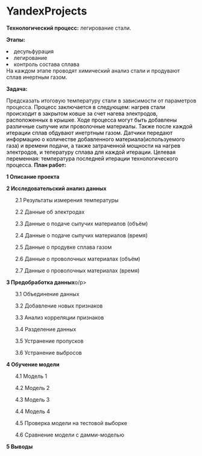 # YandexProjects

<b>Технологический процесс:</b> легирование стали. <p><b>Этапы:</b></p><li>десульфурация</li><li>легирование</li><li>контроль состава сплава</li> На каждом этапе проводят химический анализ стали и продувают сплав инертным газом.<p><b>Задача:</b></p> Предсказать итоговую температуру стали в зависимости от параметров процесса.
<font color='black'>Процесс заключается в следующем: нагрев стали происходит в закрытом ковше за счет нагева электродов, расположенных в крышке.  Ходе процесса могут быть добавлены различные сыпучие или проволочные материалы. Также после каждой итерации сплав обдувают инетртным газом. Датчики передают информацию о количестве добавленного материала(используемого газа) и времени подачи, а также затраченной мощности на нагрев электродов, и тепературу сплава для каждой итерации. Целевая переменная: температура последней итерации технологического процесса.</font>
<b>План работ:</b>
<p><b>1  Описание проекта</b></p>
<p><b>2  Исследовательский анализ данных</b></p>
<ol><p>2.1  Результаты измерения температуры</p>
<p>2.2  Данные об электродах</p>
<p>2.3  Данные о подаче сыпучих материалов (объём)</p>
<p>2.4  Данные о подаче сыпучих материалов (время)</p>
<p>2.5  Данные о продувке сплава газом</p>
<p>2.6  Данные о проволочных материалах (объём)</p>
<p>2.7  Данные о проволочных материалах (время)</p></ol>
<p><b>3  Предобработка данных</b>o/p>
<ol><p>3.1  Объединение данных</p>
<p>3.2  Добавление новых признаков</p>
<p>3.3  Анализ корреляции признаков</p>
<p>3.4  Разделение данных</p>
<p>3.5  Устранение пропусков</p>
<p>3.6  Устранение выбросов</p></ol>
<p><b>4  Обучение модели</b></p>
<ol><p>4.1  Модель 1</p>
<p>4.2  Модель 2</p>
<p>4.3  Модель 3</p>
<p>4.4  Модель 4</p>
<p>4.5  Проверка модели на тестовой выборке</p>
<p>4.6  Сравнение модели с дамми-моделью</p></ol>
<p><b>5  Выводы</b></p>
